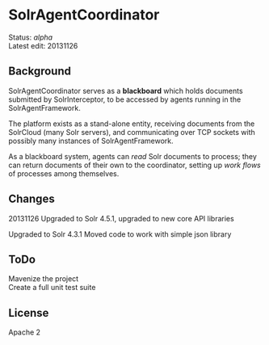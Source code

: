 # SolrAgentCoordinator #
Status: *alpha*<br/>
Latest edit: 20131126
## Background ##
SolrAgentCoordinator serves as a **blackboard** which holds documents submitted by SolrInterceptor, to be accessed by agents running in the SolrAgentFramework.

The platform exists as a stand-alone entity, receiving documents from the SolrCloud (many Solr servers), and communicating over TCP sockets with possibly many instances of SolrAgentFramework.

As a blackboard system, agents can *read* Solr documents to process; they can return documents of their own to the coordinator, setting up *work flows* of processes among themselves.

## Changes ##
20131126 Upgraded to Solr 4.5.1, upgraded to new core API libraries

Upgraded to Solr 4.3.1
Moved code to work with simple json library

## ToDo ##
Mavenize the project<br/>
Create a full unit test suite

## License ##
Apache 2
